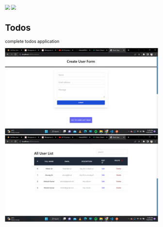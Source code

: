 
[![](https://img.shields.io/badge/HITESH%20CHOUDHARY-ADD8E6?style=for-the-badge)]()
[![](https://img.shields.io/badge/Anurag%20Tiwari-ADD8E6?style=for-the-badge)]()


# Todos
complete todos application


![](./userForm.png)
![](./userLists.png)